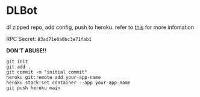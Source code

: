 # DLBot

dl zipped repo, add config, push to heroku.
refer to [this](https://github.com/gaowanliang/DownloadBot/blob/main/docs/DownloadBot_Guide_en.md) for more infomation

RPC Secret: ```83ad71e0a0bc3e71fab1```

**DON'T ABUSE!!**
```
git init
git add .
git commit -m "initial commit"
heroku git:remote add your-app-name
heroku stack:set container --app your-app-name
git push heroku main
```
